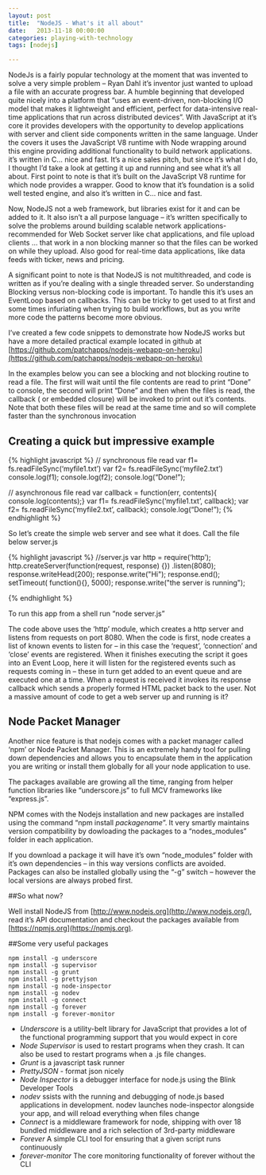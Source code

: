 ```yaml
---
layout: post
title:  "NodeJS - What's it all about"
date:   2013-11-18 00:00:00
categories: playing-with-technology
tags: [nodejs]

---
```


NodeJs is a fairly popular technology at the moment that was invented to solve a very simple problem – Ryan Dahl it’s inventor just wanted to upload a file with an accurate progress bar. A humble beginning that developed quite nicely into a platform that “uses an event-driven, non-blocking I/O model that makes it lightweight and efficient, perfect for data-intensive real-time applications that run across distributed devices”. With JavaScript at it’s core it provides developers with the opportunity to develop applications with server and client side components written in the same language.  Under the covers it uses the JavaScript V8 runtime with Node wrapping around this engine providing additional functionality to build network applications. it’s written in C… nice and fast.
<linebreak>
It’s a nice sales pitch, but since it’s what I do, I thought I’d take a look at getting it up and running and see what it’s all about. First point to note is that it’s built on the JavaScript V8 runtime for which node provides a wrapper. Good to know that it’s foundation is a solid well tested engine, and also it’s written in C… nice and fast.

Now, NodeJS not a web framework, but libraries  exist for it and can be added to it. It also isn’t a all purpose language – it’s written specifically to solve the problems around building scalable network applications- recommended for Web Socket server like chat applications, and file upload clients … that work in a non blocking manner so that the files can be worked on while they upload. Also good for real-time data applications, like data feeds with ticker, news and pricing.

A significant point to note is that NodeJS is not multithreaded,  and code is written as if you’re dealing with a single threaded server. So understanding Blocking versus non-blocking code is important. To handle this it’s uses an EventLoop based on callbacks. This can be tricky to get used to at first and some times infuriating when trying to build workflows, but as you write more code the patterns become more obvious.

I’ve created a few code snippets to demonstrate how NodeJS works but have a more detailed practical example located in github at  [https://github.com/patchapps/nodejs-webapp-on-heroku](https://github.com/patchapps/nodejs-webapp-on-heroku)

In the examples below you can see a blocking and not blocking routine to read a file. The first will wait until the file contents are read to print “Done” to console, the second will print “Done” and then when the files is read, the callback ( or embedded closure) will be invoked to print out it’s contents. Note that both these files will be read at the same time and so will complete faster than the synchronous invocation

## Creating a quick but impressive example

{% highlight javascript %}
// synchronous file read
var f1= fs.readFileSync(‘myfile1.txt’) 
var f2= fs.readFileSync(‘myfile2.txt’) 
console.log(f1); 
console.log(f2); 
console.log(“Done!”); 

// asynchronous file read
var callback = function(err, contents){ console.log(contents);}
var f1= fs.readFileSync(‘myfile1.txt’, callback); 
var f2= fs.readFileSync(‘myfile2.txt’, callback); 
console.log(“Done!”);
{% endhighlight %}

So let’s create the simple web server and see what it does. Call the file below server.js

{% highlight javascript %}
//server.js
var http = require(‘http’); 
http.createServer(function(request, response) {})
	.listen(8080); 
response.writeHead(200); 
response.write("<html>Hi</html>"); 
response.end(); 
setTimeout(	function(){}, 5000); 
response.write("the server is running");

{% endhighlight %}

To run this app from a shell run “node server.js”

The code above uses the ‘http’ module, which creates a http server and listens from requests on port 8080. When the code is first, node creates a list of known events to listen for – in this case the ‘request’, ‘connection’ and ‘close’ events are registered. When it finishes executing the script it goes into an Event Loop, here it will listen for the registered events such as requests coming in – these in turn get added to an event queue and are executed one at a  time. When a request is received it invokes its response callback which sends a properly formed HTML packet back to the user. Not a massive amount of code to get a web server up and running is it?

## Node Packet Manager

Another nice feature is that nodejs comes with a packet manager called ‘npm’ or Node Packet Manager. This is an extremely handy tool for pulling down dependencies and allows you to encapsulate them in the application you are writing or install them globally for all your node application to use. 

The packages available are growing all the time, ranging from helper function libraries like “underscore.js” to full MCV frameworks like “express.js”. 

NPM comes with the Nodejs installation and new packages are installed using the command “npm install *packagename*”. It very smartly maintains version compatibility by dowloading the packages to a “nodes_modules” folder in each application. 

If you download a package it will have it’s own “node_modules” folder with it’s own dependencies – in this way versions conflicts are avoided. Packages can also be installed globally using the “-g” switch – however the local versions are always probed first.

##So what now? 

Well install NodeJS from [http://www.nodejs.org](http://www.nodejs.org/), read it’s API documentation and checkout the packages available from [https://npmjs.org](https://npmjs.org).

 
##Some very useful packages

	npm install -g underscore
	npm install -g supervisor
	npm install -g grunt
	npm install -g prettyjson
	npm install -g node-inspector
	npm install -g nodev
	npm install -g connect
	npm install -g forever
	npm install -g forever-monitor


- *Underscore* is a utility-belt library for JavaScript that provides a lot of the functional programming support that you would expect in core 
- *Node Supervisor* is used to restart programs when they crash. It can also be used to restart programs when a .js file changes. 
- *Grunt* is a javascript task runner 
- *PrettyJSON* - format json nicely 
- *Node Inspector* is a debugger interface for node.js using the Blink Developer Tools 
- *nodev* ssists with the running and debugging of node.js based applications in development. nodev launches node-inspector alongside your app, and will reload everything when files change 
- *Connect* is a middleware framework for node, shipping with over 18 bundled middleware and a rich selection of 3rd-party middleware 
- *Forever* A simple CLI tool for ensuring that a given script runs continuously 
- *forever-monitor* The core monitoring functionality of forever without the CLI 
